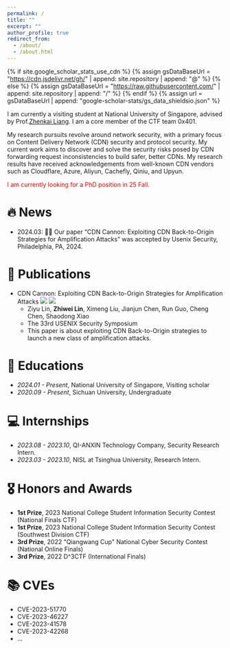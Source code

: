 ```yaml
---
permalink: /
title: ""
excerpt: ""
author_profile: true
redirect_from: 
  - /about/
  - /about.html
---
```


{% if site.google_scholar_stats_use_cdn %}
{% assign gsDataBaseUrl = "https://cdn.jsdelivr.net/gh/" | append: site.repository | append: "@" %}
{% else %}
{% assign gsDataBaseUrl = "https://raw.githubusercontent.com/" | append: site.repository | append: "/" %}
{% endif %}
{% assign url = gsDataBaseUrl | append: "google-scholar-stats/gs_data_shieldsio.json" %}

<span class='anchor' id='about-me'></span>
I am currently a visiting student at National University of Singapore, advised by Prof.[Zhenkai Liang](https://www.comp.nus.edu.sg/~liangzk/). I am a core member of the CTF team 0x401.

My research pursuits revolve around network security, with a primary focus on Content Delivery Network (CDN) security and protocol security. My current work aims to discover and solve the security risks posed by CDN forwarding request inconsistencies to build safer, better CDNs. My research results have received acknowledgements from well-known CDN vendors such as Cloudflare, Azure, Aliyun, Cachefly, Qiniu, and Upyun.

<font color=red>I am currently looking for a PhD position in 25 Fall.</font>

# 🔥 News
- 2024.03:  🎉🎉 Our paper “CDN Cannon: Exploiting CDN Back-to-Origin Strategies for Amplification Attacks” was accepted by Usenix Security, Philadelphia, PA, 2024.

# 📝 Publications 
- CDN Cannon: Exploiting CDN Back-to-Origin Strategies for Amplification Attacks ![](https://img.shields.io/badge/CCF-A-red?style=flat-square) ![](https://img.shields.io/badge/USENIX%20Security-2024-blue?style=flat-square)
  - Ziyu Lin, **Zhiwei Lin**, Ximeng Liu, Jianjun Chen, Run Guo, Cheng Chen, Shaodong Xiao
  - The 33rd USENIX Security Symposium
  - This paper is about exploiting CDN Back-to-Origin strategies to launch a new class of amplification attacks.


# 📖 Educations
- *2024.01 - Present*, National University of Singapore, Visiting scholar
- *2020.09 - Present*, Sichuan University, Undergraduate





# 💻 Internships
- *2023.08 - 2023.10*, QI-ANXIN Technology Company, Security Research Intern.
- *2023.03 - 2023.10*, NISL at Tsinghua University, Research Intern.

# 🎖 Honors and Awards
- **1st Prize**, 2023 National College Student Information Security Contest (National Finals CTF)
- **1st Prize**, 2023 National College Student Information Security Contest (Southwest Division CTF)
- **3rd Prize**, 2022 "Qiangwang Cup" National Cyber Security Contest (National Online Finals)
- **3rd Prize**, 2022 D^3CTF (International Finals)

# 📚 CVEs
- CVE-2023-51770
- CVE-2023-46227
- CVE-2023-41578
- CVE-2023-42268
- ...
